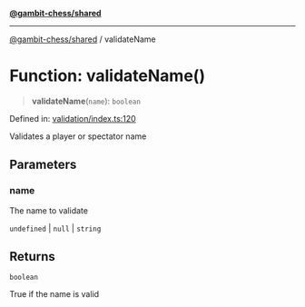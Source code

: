 [**@gambit-chess/shared**](../README.md)

***

[@gambit-chess/shared](../globals.md) / validateName

# Function: validateName()

> **validateName**(`name`): `boolean`

Defined in: [validation/index.ts:120](https://github.com/cango91/gambit-chess/blob/eb72863bad5303683d8e9d112378354ee1ab9ca6/shared/src/validation/index.ts#L120)

Validates a player or spectator name

## Parameters

### name

The name to validate

`undefined` | `null` | `string`

## Returns

`boolean`

True if the name is valid
